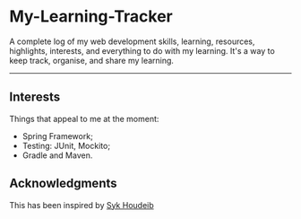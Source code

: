 # My-Learning-Tracker
A complete log of my web development skills, learning, resources, highlights, interests, and everything to do with my learning. It's a way to keep track, organise, and share my learning.

----

## Interests

Things that appeal to me at the moment:  

+ Spring Framework;
+ Testing: JUnit, Mockito;
+ Gradle and Maven.

## Acknowledgments

This has been inspired by [Syk Houdeib](https://github.com/Syknapse)

